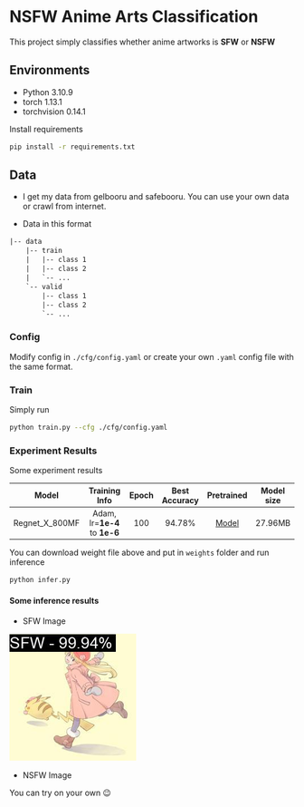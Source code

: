 # NSFW Anime Arts Classification

This project simply classifies whether anime artworks is **SFW** or **NSFW**

## Environments

- Python 3.10.9
- torch 1.13.1
- torchvision 0.14.1

Install requirements

``` bash
pip install -r requirements.txt
```

## Data

- I get my data from gelbooru and safebooru. You can use your own data or crawl from internet.

- Data in this format

``` files
|-- data
    |-- train
    |   |-- class 1
    |   |-- class 2
    |   `-- ...
    `-- valid
        |-- class 1
        |-- class 2
        `-- ...
```

### Config

Modify config in `./cfg/config.yaml` or create your own `.yaml` config file with the same format.

### Train

Simply run 

``` bash
python train.py --cfg ./cfg/config.yaml
```

### Experiment Results

Some experiment results

| Model | Training Info | Epoch | Best Accuracy | Pretrained | Model size |
| --- |:---:| :---: | :---: | :---: | :---: |
| Regnet_X_800MF | Adam, lr=**1e-4** to **1e-6** | 100 | 94.78% | [Model](https://drive.google.com/file/d/1xQDr3NVkyqMf3wDdPBpMScyuBO73VyLn/view?usp=share_link) | 27.96MB |

You can download weight file above and put in `weights` folder and run inference

``` bash
python infer.py
```

#### Some inference results

- SFW Image

![SFW](assets/sfw.jpg "SWF Image")

- NSFW Image 

You can try on your own :wink: